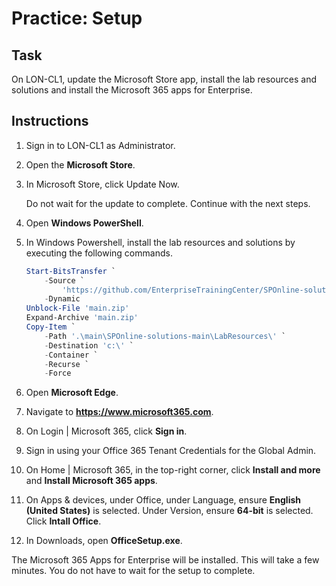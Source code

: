 # Practice: Setup

## Task

On LON-CL1, update the Microsoft Store app, install the lab resources and solutions and install the Microsoft 365 apps for Enterprise.

## Instructions

1. Sign in to LON-CL1 as Administrator.
1. Open the **Microsoft Store**.
1. In Microsoft Store, click Update Now.

    Do not wait for the update to complete. Continue with the next steps.

1. Open **Windows PowerShell**.
1. In Windows Powershell, install the lab resources and solutions by executing the following commands.

    ````powershell
    Start-BitsTransfer `
        -Source `
            'https://github.com/EnterpriseTrainingCenter/SPOnline-solutions/archive/refs/heads/main.zip' `
        -Dynamic
    Unblock-File 'main.zip'
    Expand-Archive 'main.zip'
    Copy-Item `
        -Path '.\main\SPOnline-solutions-main\LabResources\' `
        -Destination 'c:\' `
        -Container `
        -Recurse `
        -Force
    ````

1. Open **Microsoft Edge**.
1. Navigate to **https://www.microsoft365.com**.
1. On Login | Microsoft 365, click **Sign in**.
1. Sign in using your Office 365 Tenant Credentials for the Global Admin.
1. On Home | Microsoft 365, in the top-right corner, click **Install and more** and **Install Microsoft 365 apps**.
1. On Apps & devices, under Office, under Language, ensure **English (United States)** is selected. Under Version, ensure **64-bit** is selected. Click **Intall Office**.
1. In Downloads, open **OfficeSetup.exe**.

The Microsoft 365 Apps for Enterprise will be installed. This will take a few minutes. You do not have to wait for the setup to complete.
